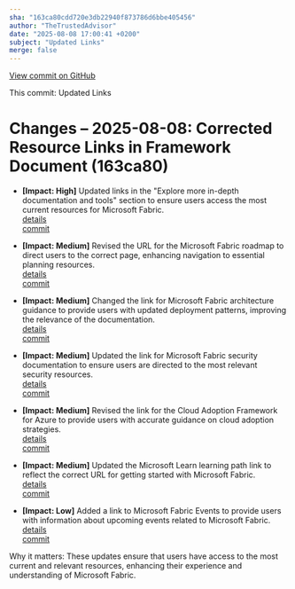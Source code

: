 ```yaml
---
sha: "163ca80cdd720e3db22940f873786d6bbe405456"
author: "TheTrustedAdvisor"
date: "2025-08-08 17:00:41 +0200"
subject: "Updated Links"
merge: false
---
```


[View commit on GitHub](https://github.com/TheTrustedAdvisor/FabricAdoptionFramework/commit/163ca80cdd720e3db22940f873786d6bbe405456)

This commit: Updated Links

# Changes – 2025-08-08: Corrected Resource Links in Framework Document (163ca80)

- **[Impact: High]** Updated links in the "Explore more in-depth documentation and tools" section to ensure users access the most current resources for Microsoft Fabric.  
   [details](/docs/about/changes/2025-08-08-updated-links)  
   [commit](https://github.com/TheTrustedAdvisor/FabricAdoptionFramework/commit/163ca80cdd720e3db22940f873786d6bbe405456)

- **[Impact: Medium]** Revised the URL for the Microsoft Fabric roadmap to direct users to the correct page, enhancing navigation to essential planning resources.  
   [details](/docs/about/changes/2025-08-08-updated-links)  
   [commit](https://github.com/TheTrustedAdvisor/FabricAdoptionFramework/commit/163ca80cdd720e3db22940f873786d6bbe405456)

- **[Impact: Medium]** Changed the link for Microsoft Fabric architecture guidance to provide users with updated deployment patterns, improving the relevance of the documentation.  
   [details](/docs/about/changes/2025-08-08-updated-links)  
   [commit](https://github.com/TheTrustedAdvisor/FabricAdoptionFramework/commit/163ca80cdd720e3db22940f873786d6bbe405456)

- **[Impact: Medium]** Updated the link for Microsoft Fabric security documentation to ensure users are directed to the most relevant security resources.  
   [details](/docs/about/changes/2025-08-08-updated-links)  
   [commit](https://github.com/TheTrustedAdvisor/FabricAdoptionFramework/commit/163ca80cdd720e3db22940f873786d6bbe405456)

- **[Impact: Medium]** Revised the link for the Cloud Adoption Framework for Azure to provide users with accurate guidance on cloud adoption strategies.  
   [details](/docs/about/changes/2025-08-08-updated-links)  
   [commit](https://github.com/TheTrustedAdvisor/FabricAdoptionFramework/commit/163ca80cdd720e3db22940f873786d6bbe405456)

- **[Impact: Medium]** Updated the Microsoft Learn learning path link to reflect the correct URL for getting started with Microsoft Fabric.  
   [details](/docs/about/changes/2025-08-08-updated-links)  
   [commit](https://github.com/TheTrustedAdvisor/FabricAdoptionFramework/commit/163ca80cdd720e3db22940f873786d6bbe405456)

- **[Impact: Low]** Added a link to Microsoft Fabric Events to provide users with information about upcoming events related to Microsoft Fabric.  
   [details](/docs/about/changes/2025-08-08-updated-links)  
   [commit](https://github.com/TheTrustedAdvisor/FabricAdoptionFramework/commit/163ca80cdd720e3db22940f873786d6bbe405456)

Why it matters: These updates ensure that users have access to the most current and relevant resources, enhancing their experience and understanding of Microsoft Fabric.
